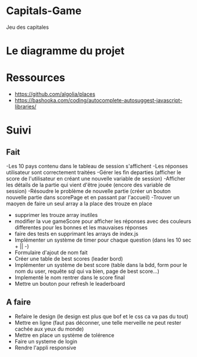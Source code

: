 # Capitals-Game
Jeu des capitales


# Le diagramme du projet

# Ressources
- https://github.com/algolia/places
- https://bashooka.com/coding/autocomplete-autosuggest-javascript-libraries/

# Suivi

## Fait
-Les 10 pays contenu dans le tableau de session s'affichent
-Les réponses utilisateur sont correctement traitées
-Gérer les fin departies (afficher le score de l'utilisateur en créant une nouvelle variable de session)
-Afficher  les détails de la partie qui vient d'être jouée (encore des variable de session)
-Résoudre le problème de nouvelle partie (créer un bouton nouvelle partie dans scorePage et en passant par l'accueil)
-Trouver un maoyen de faire un seul array a la place des trouze en place
- supprimer les trouze array inutiles
- modifier la vue gameScore pour afficher les réponses avec des couleurs differentes pour les bonnes et les mauvaises réponses
- faire des tests en supprimant les arrays de index.js
- Implémenter un système de timer pour chaque question (dans les 10 sec + || -)
- Formulaire d'ajout de nom fait
- Créer une table de best scores (leader bord)
- Implémenter un système de best score (table dans la bdd, form pour le nom du user, requête sql qui va bien, page de best score...)
- Implementé le nom rentrer dans le score final 
- Mettre un bouton pour refresh le leaderboard

## A faire
- Refaire le design (le design est plus que bof et le css ca va pas du tout)
- Mettre en ligne (faut pas déconner, une telle merveille ne peut rester cachée aux yeux du monde)
- Mettre en place un système de tolérence 
- Faire un systeme de login 
- Rendre l'appli responsive